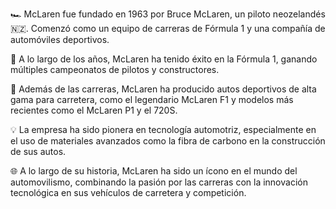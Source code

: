 🏎️ McLaren fue fundado en 1963 por Bruce McLaren, un piloto neozelandés 🇳🇿. Comenzó como un equipo de carreras de Fórmula 1 y una compañía de automóviles deportivos.

🏁 A lo largo de los años, McLaren ha tenido éxito en la Fórmula 1, ganando múltiples campeonatos de pilotos y constructores.

🚗 Además de las carreras, McLaren ha producido autos deportivos de alta gama para carretera, como el legendario McLaren F1 y modelos más recientes como el McLaren P1 y el 720S.

💡 La empresa ha sido pionera en tecnología automotriz, especialmente en el uso de materiales avanzados como la fibra de carbono en la construcción de sus autos.

🌐 A lo largo de su historia, McLaren ha sido un ícono en el mundo del automovilismo, combinando la pasión por las carreras con la innovación tecnológica en sus vehículos de carretera y competición.
